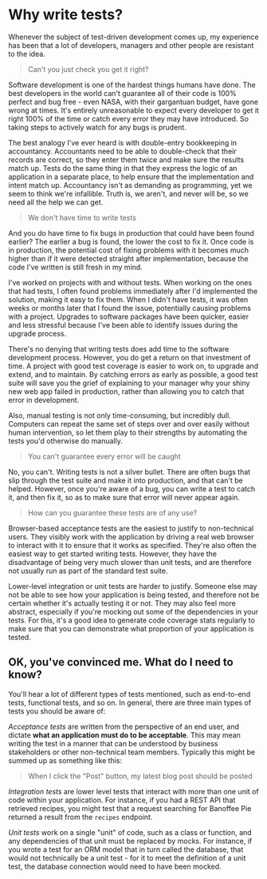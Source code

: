 # Why write tests?

Whenever the subject of test-driven development comes up, my experience has been that a lot of developers, managers and other people are resistant to the idea.

> Can't you just check you get it right?

Software development is one of the hardest things humans have done. The best developers in the world can't guarantee all of their code is 100% perfect and bug free - even NASA, with their gargantuan budget, have gone wrong at times. It's entirely unreasonable to expect every developer to get it right 100% of the time or catch every error they may have introduced. So taking steps to actively watch for any bugs is prudent.

The best analogy I've ever heard is with double-entry bookkeeping in accountancy. Accountants need to be able to double-check that their records are correct, so they enter them twice and make sure the results match up. Tests do the same thing in that they express the logic of an application in a separate place, to help ensure that the implementation and intent match up. Accountancy isn't as demanding as programming, yet we seem to think we're infallible. Truth is, we aren't, and never will be, so we need all the help we can get.

> We don't have time to write tests

And you do have time to fix bugs in production that could have been found earlier? The earlier a bug is found, the lower the cost to fix it. Once code is in production, the potential cost of fixing problems with it becomes much higher than if it were detected straight after implementation, because the code I've written is still fresh in my mind.

I've worked on projects with and without tests. When working on the ones that had tests, I often found problems immediately after I'd implemented the solution, making it easy to fix them. When I didn't have tests, it was often weeks or months later that I found the issue, potentially causing problems with a project. Upgrades to software packages have been quicker, easier and less stressful because I've been able to identify issues during the upgrade process.

There's no denying that writing tests does add time to the software development process. However, you do get a return on that investment of time. A project with good test coverage is easier to work on, to upgrade and extend, and to maintain. By catching errors as early as possible, a good test suite will save you the grief of explaining to your manager why your shiny new web app failed in production, rather than allowing you to catch that error in development.

Also, manual testing is not only time-consuming, but incredibly dull. Computers can repeat the same set of steps over and over easily without human intervention, so let them play to their strengths by automating the tests you'd otherwise do manually.

> You can't guarantee every error will be caught

No, you can't. Writing tests is not a silver bullet. There are often bugs that slip through the test suite and make it into production, and that can't be helped. However, once you're aware of a bug, you can write a test to catch it, and then fix it, so as to make sure that error will never appear again.

> How can you guarantee these tests are of any use?

Browser-based acceptance tests are the easiest to justify to non-technical users. They visibly work with the application by driving a real web browser to interact with it to ensure that it works as specified. They're also often the easiest way to get started writing tests. However, they have the disadvantage of being very much slower than unit tests, and are therefore not usually run as part of the standard test suite.

Lower-level integration or unit tests are harder to justify. Someone else may not be able to see how your application is being tested, and therefore not be certain whether it's actually testing it or not. They may also feel more abstract, especially if you're mocking out some of the dependencies in your tests. For this, it's a good idea to generate code coverage stats regularly to make sure that you can demonstrate what proportion of your application is tested.

OK, you've convinced me. What do I need to know?
------------------------------------------------

You'll hear a lot of different types of tests mentioned, such as end-to-end tests, functional tests, and so on. In general, there are three main types of tests you should be aware of:

*Acceptance tests* are written from the perspective of an end user, and dictate **what an application must do to be acceptable**. This may mean writing the test in a manner that can be understood by business stakeholders or other non-technical team members. Typically this might be summed up as something like this:

> When I click the "Post" button, my latest blog post should be posted

*Integration tests* are lower level tests that interact with more than one unit of code within your application. For instance, if you had a REST API that retrieved recipes, you might test that a request searching for Banoffee Pie returned a result from the `recipes` endpoint.

*Unit tests* work on a single "unit" of code, such as a class or function, and any dependencies of that unit must be replaced by mocks. For instance, if you wrote a test for an ORM model that in turn called the database, that would not technically be a unit test - for it to meet the definition of a unit test, the database connection would need to have been mocked. 
